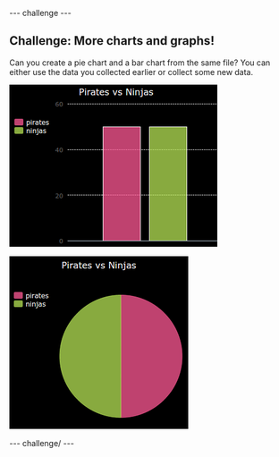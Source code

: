 \--- challenge \---

## Challenge: More charts and graphs!

Can you create a pie chart and a bar chart from the same file? You can either use the data you collected earlier or collect some new data.

![لقطة شاشة](images/pets-pn-bar.png)

![لقطة الشاشة](images/pets-pn.png)

\--- challenge/ \---